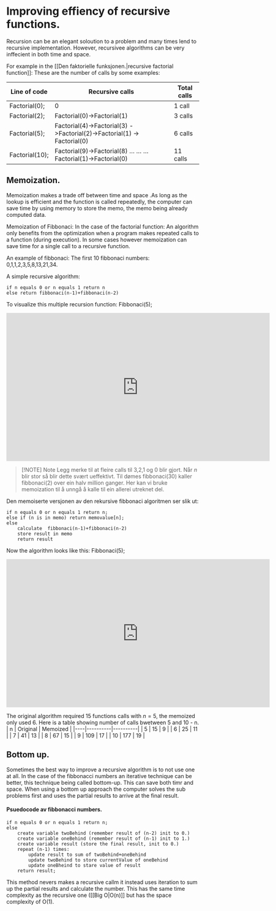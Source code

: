 # Improving effiency of recursive functions.
Recursion can be an elegant soloution to a problem and many times lend to recursive implementation. However, recursivee algorithms can be very inffecient in both time and space.

For example in the [[Den faktorielle funksjonen.|recursive factorial function]]: 
These are the number of calls by some examples:

| Line of code   | Recursive calls                                                         | Total calls |
|----------------|-------------------------------------------------------------------------|-------------|
| Factorial(0);  | 0                                                                       | 1 call      |
| Factorial(2);  | Factorial(0)->Factorial(1)                                              | 3 calls     |
| Factorial(5);  | Factorial(4)->Factorial(3) ->Factorial(2)->Factorial(1) -> Factorial(0) | 6 calls     |
| Factorial(10); | Factorial(9)->Factorial(8) … … … Factorial(1)->Factorial(0)             | 11 calls    |



## Memoization.

Memoization makes a trade off between time and space .As long as the lookup is efficient and the function is called repeatedly, the computer can save time by using memory to store the memo, the memo being already computed data.

Memoization of Fibbonaci:
In the case of the factorial function: An algorithm only benefits from the optimization when a program makes repeated calls to a function (during execution). In some cases however memoization can save time for a single call to a recursive function.

An example of fibbonaci:
The first 10 fibbonaci numbers:
0,1,1,2,3,5,8,13,21,34.

A simple recursive algorithm:
```psuedocode
if n equals 0 or n equals 1 return n
else return fibbonaci(n-1)+fibbonaci(n-2)
```


To visualize this multiple recursion function: 
Fibbonaci(5);
<iframe width="688" height="387" src="https://www.youtube.com/embed/214lD7tWkz8" title="Recursive Fibonacci Calls (Diagrammed)" frameborder="0" allow="accelerometer; autoplay; clipboard-write; encrypted-media; gyroscope; picture-in-picture" allowfullscreen></iframe>

>[!NOTE] Note
>Legg merke til at fleire calls til 3,2,1 og 0 blir gjort. Når $n$ blir stor så blir dette svært ueffektivt. Til dømes fibbonaci(30) kaller fibbonaci(2) over ein halv million ganger. Her kan vi bruke memoization til å unngå å kalle til ein allerei utreknet del.

Den memoiserte versjonen av den rekursive fibbonaci algoritmen ser slik ut:
```psuedocode
if n equals 0 or n equals 1 return n;
else if (n is in memo) return memovalue[n];
else 
	calculate  fibbonaci(n-1)+fibbonaci(n-2)
	store result in memo
	return result
```

Now the algorithm looks like this:
Fibbonaci(5);
<iframe width="688" height="387" src="https://www.youtube.com/embed/hbveibMDHfg" title="Memoized Recursive Fibonacci Calls (Diagrammed)" frameborder="0" allow="accelerometer; autoplay; clipboard-write; encrypted-media; gyroscope; picture-in-picture" allowfullscreen></iframe>

The original algorithm required 15 functions calls with $n=5$, the memoized only used 6.
Here is a table showing number of calls bwetween 5 and 10 - n.
| n  | Original | Memoized |
|----|----------|----------|
| 5  | 15       | 9        |
| 6  | 25       | 11       |
| 7  | 41       | 13       |
| 8  | 67       | 15       |
| 9  | 109      | 17       |
| 10 | 177      | 19       |


## Bottom up.
Sometimes the best way to improve a recursive algorithm is to not use one at all.
In the case of the fibbonacci numbers an iterative technique can be better, this technique being called bottom-up. This can save both timr and space. When using a bottom up approach the computer solves the sub problems first and uses the partial results to arrive at the final result.

#### Psuedocode av fibbonacci numbers.

```psuedocode
if n equals 0 or n equals 1 return n;
else 
	create variable twoBehind (remember result of (n-2) init to 0.)
	create variable oneBehind (remember result of (n-1) init to 1.)
	create variable result (store the final result, init to 0.)
	repeat (n-1) times:
		update result to sum of twoBehind+oneBehind
		update twoBehind to store currentValue of oneBehind
		update oneBheind to stare value of result
	return result;
```

This method nevers makes a recursive callm it instead uses iteration to sum up the partial results and calculate the number. This has the same time complexity as the recursive one ([[Big O|O(n)]] but has the space complexity of O(1).

